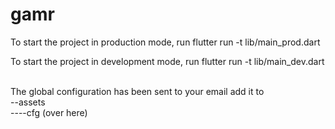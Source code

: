 # gamr

<p> To start the project in production mode, run flutter run -t lib/main_prod.dart</p>
To start the project in development mode, run flutter run -t lib/main_dev.dart

<br/>
<br/>

The global configuration has been sent to your email
add it to
<br/>
--assets
<br/>
----cfg (over here)
